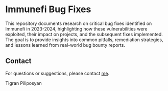 # Immunefi Bug Fixes

This repository documents research on critical bug fixes identified on Immunefi in 2023-2024, highlighting how these vulnerabilities were exploited, their impact on projects, and the subsequent fixes implemented. The goal is to provide insights into common pitfalls, remediation strategies, and lessons learned from real-world bug bounty reports.

## Contact

For questions or suggestions, please contact [me](https://x.com/tpiliposian).

Tigran Piliposyan
